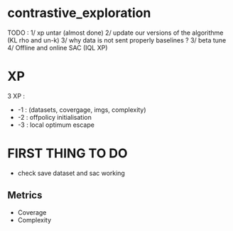 # contrastive_exploration

TODO : 
1/ xp untar (almost done)
2/ update our versions of the algorithme (KL rho and un-k)
3/ why data is not sent properly baselines ? 
3/ beta tune
4/ Offline and online SAC (IQL XP)

# XP 
3 XP : 
* -1 : (datasets, covergage, imgs, complexity)
* -2 : offpolicy initialisation
* -3 : local optimum escape 

# FIRST THING TO DO
* check save dataset and sac working 








## Metrics 
* Coverage 
* Complexity


